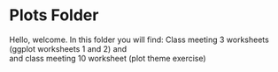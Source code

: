 # Plots Folder 

Hello, welcome. 
In this folder you will find: 
Class meeting 3 worksheets (ggplot worksheets 1 and 2) and  
and class meeting 10 worksheet (plot theme exercise) 

